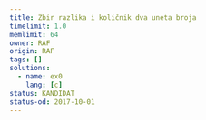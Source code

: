 ```yaml
---
title: Zbir razlika i količnik dva uneta broja
timelimit: 1.0
memlimit: 64
owner: RAF
origin: RAF
tags: []
solutions:
  - name: ex0
    lang: [c]
status: KANDIDAT
status-od: 2017-10-01
---
```

